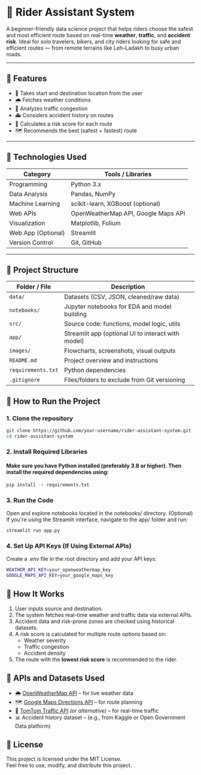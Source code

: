 # 🚴 Rider Assistant System

A beginner-friendly data science project that helps riders choose the safest and most efficient route based on real-time **weather**, **traffic**, and **accident risk**. Ideal for solo travelers, bikers, and city riders looking for safe and efficient routes — from remote terrains like Leh–Ladakh to busy urban roads.

---

## 📌 Features

- 📍 Takes start and destination location from the user
- 🌧️ Fetches weather conditions
- 🚦 Analyzes traffic congestion
- 🚑 Considers accident history on routes
- 🧠 Calculates a risk score for each route
- 🗺️ Recommends the best (safest + fastest) route

---

## 🧠 Technologies Used

| Category         | Tools / Libraries                    |
|------------------|--------------------------------------|
| Programming      | Python 3.x                           |
| Data Analysis    | Pandas, NumPy                        |
| Machine Learning | scikit-learn, XGBoost (optional)     |
| Web APIs         | OpenWeatherMap API, Google Maps API  |
| Visualization    | Matplotlib, Folium                   |
| Web App (Optional)| Streamlit                           |
| Version Control  | Git, GitHub                          |


---


## 📁 Project Structure

| Folder / File         | Description                                      |
|------------------------|--------------------------------------------------|
| `data/`               | Datasets (CSV, JSON, cleaned/raw data)           |
| `notebooks/`          | Jupyter notebooks for EDA and model building     |
| `src/`                | Source code: functions, model logic, utils       |
| `app/`                | Streamlit app (optional UI to interact with model)|
| `images/`             | Flowcharts, screenshots, visual outputs          |
| `README.md`           | Project overview and instructions                |
| `requirements.txt`    | Python dependencies                              |
| `.gitignore`          | Files/folders to exclude from Git versioning     |

## 🚀 How to Run the Project

### 1. Clone the repository
```bash
git clone https://github.com/your-username/rider-assistant-system.git
cd rider-assistant-system
```

### 2. Install Required Libraries
#### Make sure you have Python installed (preferably 3.8 or higher). Then install the required dependencies using:

```bash
pip install -r requirements.txt
```

### 3. Run the Code
Open and explore notebooks located in the notebooks/ directory.
(Optional) If you're using the Streamlit interface, navigate to the app/ folder and run:

```bash
streamlit run app.py
```
### 4. Set Up API Keys (If Using External APIs)
Create a .env file in the root directory and add your API keys:

```bash
WEATHER_API_KEY=your_openweathermap_key
GOOGLE_MAPS_API_KEY=your_google_maps_key
```

## 🧠 How It Works

1. User inputs source and destination.
2. The system fetches real-time weather and traffic data via external APIs.
3. Accident data and risk-prone zones are checked using historical datasets.
4. A risk score is calculated for multiple route options based on:
   - Weather severity
   - Traffic congestion
   - Accident density
5. The route with the **lowest risk score** is recommended to the rider.


## 🔗 APIs and Datasets Used

- 🌦️ [OpenWeatherMap API](https://openweathermap.org/api) – for live weather data  
- 🗺️ [Google Maps Directions API](https://developers.google.com/maps/documentation/directions) – for route planning  
- 🚦 [TomTom Traffic API](https://developer.tomtom.com/) *(or alternative)* – for real-time traffic
- 📊 Accident history dataset – (e.g., from Kaggle or Open Government Data platform)

## 📄 License

This project is licensed under the MIT License.  
Feel free to use, modify, and distribute this project.

